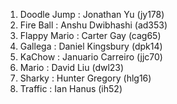 1. Doodle Jump : Jonathan Yu (jy178)
2. Fire Ball : Anshu Dwibhashi (ad353)
3. Flappy Mario : Carter Gay (cag65)
4. Gallega : Daniel Kingsbury (dpk14)
5. KaChow : Januario Carreiro (jjc70)
6. Mario : David Liu (dwl23)
7. Sharky : Hunter Gregory (hlg16)
8. Traffic : Ian Hanus (ih52)
